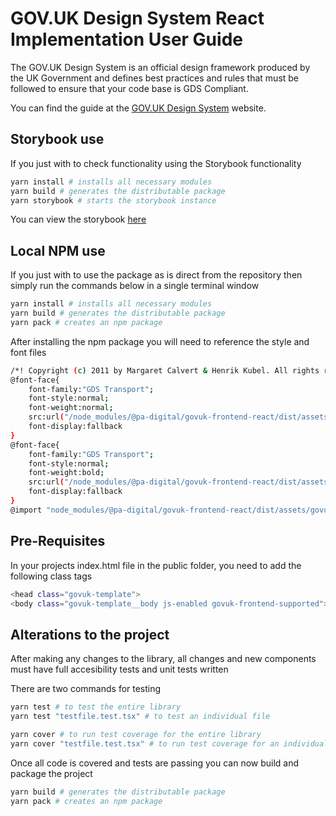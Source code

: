 # GOV.UK Design System React Implementation User Guide

The GOV.UK Design System is an official design framework produced by the UK Government and defines best practices and rules that must be followed to ensure that your code base is GDS Compliant.

You can find the guide at the <a href="https://design-system.service.gov.uk/" target="_blank" rel="noreferrer">GOV.UK Design System</a> website.

## Storybook use

If you just with to check functionality using the Storybook functionality

```bash
yarn install # installs all necessary modules
yarn build # generates the distributable package
yarn storybook # starts the storybook instance
```

You can view the storybook <a href="https://pa-digital.github.io/govuk-frontend-react/?path=/story/introduction--page" target="_blank" rel="noopener">here</a>

## Local NPM use

If you just with to use the package as is direct from the repository then simply run the commands below in a single terminal window

```bash
yarn install # installs all necessary modules
yarn build # generates the distributable package
yarn pack # creates an npm package
```

After installing the npm package you will need to reference the style and font files

```bash
/*! Copyright (c) 2011 by Margaret Calvert & Henrik Kubel. All rights reserved. The font has been customised for exclusive use on gov.uk. This cut is not commercially available. */
@font-face{
	font-family:"GDS Transport";
	font-style:normal;
	font-weight:normal;
	src:url("/node_modules/@pa-digital/govuk-frontend-react/dist/assets/fonts/light-94a07e06a1-v2.woff2") format("woff2"), url("/node_modules/@pa-digital/govuk-frontend-react/dist/assets/fonts/light-f591b13f7d-v2.woff") format("woff");
	font-display:fallback
}
@font-face{
	font-family:"GDS Transport";
	font-style:normal;
	font-weight:bold;
	src:url("/node_modules/@pa-digital/govuk-frontend-react/dist/assets/fonts/bold-b542beb274-v2.woff2") format("woff2"),url("/node_modules/@pa-digital/govuk-frontend-react/dist/assets/fonts/bold-affa96571d-v2.woff") format("woff");
	font-display:fallback
}
@import "node_modules/@pa-digital/govuk-frontend-react/dist/assets/govuk-frontend-react.css";
```

## Pre-Requisites

In your projects index.html file in the public folder, you need to add the following class tags

```bash
<head class="govuk-template">
<body class="govuk-template__body js-enabled govuk-frontend-supported">
```

## Alterations to the project

After making any changes to the library, all changes and new components must have full accesibility tests and unit tests written

There are two commands for testing

```bash
yarn test # to test the entire library
yarn test "testfile.test.tsx" # to test an individual file
```

```bash
yarn cover # to run test coverage for the entire library
yarn cover "testfile.test.tsx" # to run test coverage for an individual file
```

Once all code is covered and tests are passing you can now build and package the project

```bash
yarn build # generates the distributable package
yarn pack # creates an npm package
```
